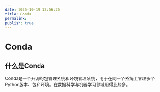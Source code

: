 ```yaml
---
date: 2025-10-19 12:56:25
title: Conda
permalink: 
publish: true
---
```


# Conda

## 什么是Conda

Conda是一个开源的包管理系统和环境管理系统，用于在同一个系统上管理多个Python版本、包和环境。在数据科学与机器学习领域用得比较多。
